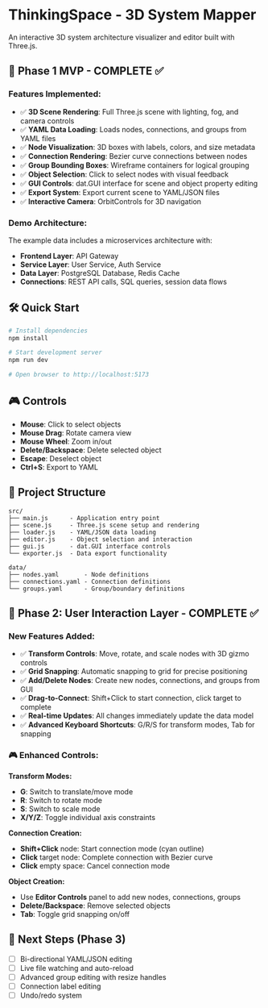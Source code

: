 # ThinkingSpace - 3D System Mapper

An interactive 3D system architecture visualizer and editor built with Three.js.

## 🚀 Phase 1 MVP - COMPLETE ✅

### Features Implemented:
- ✅ **3D Scene Rendering**: Full Three.js scene with lighting, fog, and camera controls
- ✅ **YAML Data Loading**: Loads nodes, connections, and groups from YAML files
- ✅ **Node Visualization**: 3D boxes with labels, colors, and size metadata
- ✅ **Connection Rendering**: Bezier curve connections between nodes
- ✅ **Group Bounding Boxes**: Wireframe containers for logical grouping
- ✅ **Object Selection**: Click to select nodes with visual feedback
- ✅ **GUI Controls**: dat.GUI interface for scene and object property editing
- ✅ **Export System**: Export current scene to YAML/JSON files
- ✅ **Interactive Camera**: OrbitControls for 3D navigation

### Demo Architecture:
The example data includes a microservices architecture with:
- **Frontend Layer**: API Gateway
- **Service Layer**: User Service, Auth Service  
- **Data Layer**: PostgreSQL Database, Redis Cache
- **Connections**: REST API calls, SQL queries, session data flows

## 🛠️ Quick Start

```bash
# Install dependencies
npm install

# Start development server
npm run dev

# Open browser to http://localhost:5173
```

## 🎮 Controls

- **Mouse**: Click to select objects
- **Mouse Drag**: Rotate camera view
- **Mouse Wheel**: Zoom in/out
- **Delete/Backspace**: Delete selected object
- **Escape**: Deselect object
- **Ctrl+S**: Export to YAML

## 📁 Project Structure

```
src/
├── main.js      - Application entry point
├── scene.js     - Three.js scene setup and rendering
├── loader.js    - YAML/JSON data loading
├── editor.js    - Object selection and interaction
├── gui.js       - dat.GUI interface controls
└── exporter.js  - Data export functionality

data/
├── nodes.yaml       - Node definitions
├── connections.yaml - Connection definitions
└── groups.yaml      - Group/boundary definitions
```

## 🚀 Phase 2: User Interaction Layer - COMPLETE ✅

### New Features Added:
- ✅ **Transform Controls**: Move, rotate, and scale nodes with 3D gizmo controls
- ✅ **Grid Snapping**: Automatic snapping to grid for precise positioning
- ✅ **Add/Delete Nodes**: Create new nodes, connections, and groups from GUI
- ✅ **Drag-to-Connect**: Shift+Click to start connection, click target to complete
- ✅ **Real-time Updates**: All changes immediately update the data model
- ✅ **Advanced Keyboard Shortcuts**: G/R/S for transform modes, Tab for snapping

### 🎮 Enhanced Controls:

**Transform Modes:**
- **G**: Switch to translate/move mode
- **R**: Switch to rotate mode  
- **S**: Switch to scale mode
- **X/Y/Z**: Toggle individual axis constraints

**Connection Creation:**
- **Shift+Click** node: Start connection mode (cyan outline)
- **Click** target node: Complete connection with Bezier curve
- **Click** empty space: Cancel connection mode

**Object Creation:**
- Use **Editor Controls** panel to add new nodes, connections, groups
- **Delete/Backspace**: Remove selected objects
- **Tab**: Toggle grid snapping on/off

## 🔄 Next Steps (Phase 3)

- [ ] Bi-directional YAML/JSON editing
- [ ] Live file watching and auto-reload
- [ ] Advanced group editing with resize handles
- [ ] Connection label editing
- [ ] Undo/redo system

